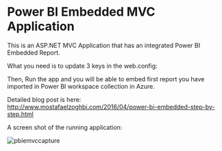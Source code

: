 # Power BI Embedded MVC Application
This is an ASP.NET MVC Application that has an integrated Power BI Embedded Report.

What you need is to update 3 keys in the web.config:

Then, Run the app and you will be able to embed first report you have imported in Power BI workspace collection in Azure.

Detailed blog post is here: http://www.mostafaelzoghbi.com/2016/04/power-bi-embedded-step-by-step.html

A screen shot of the running application:

![pbiemvccapture](https://cloud.githubusercontent.com/assets/11993393/19364182/2249867a-915b-11e6-8e8a-6f14e9114682.PNG)


